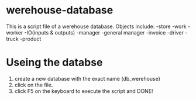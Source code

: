 # werehouse-database

This is a script file of a werehouse database.
Objects include:
-store
-work
-worker
-IO(inputs & outputs)
-manager
-general manager
-invoice
-driver
-truck
-product

# Useing the databse

1. create a new database with the exact name (db_werehouse)
2. click on the file.
3. click F5 on the keyboard to execute the script and DONE!
